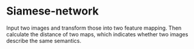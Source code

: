 # Siamese-network
Input two images and transform those into two feature mapping. Then calculate the distance of two maps, which indicates whether two images describe the same semantics.
